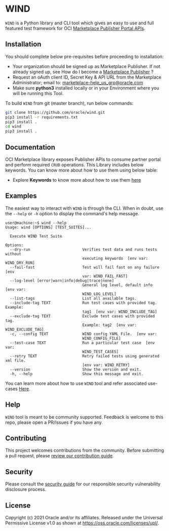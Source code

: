 # WIND

`WIND` is a Python library and CLI tool which gives an easy to use and full featured test framework for OCI [Marketplace Publisher Portal APIs](https://docs.oracle.com/en/cloud/marketplace/partner-portal/rest-api-publisher/index.html).

## Installation

You should complete below pre-requisites before proceeding to installation:

- Your organization should be signed up as Marketplace Publisher. If not already signed up, see How do I become a [Marketplace Publisher](https://docs.oracle.com/en/cloud/marketplace/partner-portal/partp/how-do-i-become-marketplace-publisher.html) ? 
- Request an oAuth client ID, Secret Key & API URL from the Marketplace Administrator; email to: marketplace-help_us_grp@oracle.com
- Make sure **python3** installed locally or in your Environment where you will be running this Tool.

To build `WIND` from git (master branch), run below commands:

```bash
git clone https://github.com/oracle/wind.git
pip3 install -r requirements.txt
pip3 install .
cd wind
pip3 install . 
```

## Documentation

OCI Marketplace library exposes Publisher APIs to consume partner portal and perform required `CRUD` operations. This Library includes below keywords. You can know more about how to use them using below table: 

- Explore **Keywords** to know more about how to use them [here](./docs/README.md)

## Examples

The easiest way to interact with `WIND` is through the CLI. When in doubt, use the `--help` or `-h` option to display the command's help message.

```shell
user@machine:~$ wind --help     
Usage: wind [OPTIONS] [TEST_SUITES]...

  Execute WIND Test Suite

Options:
  --dry-run                       Verifies test data and runs tests without
                                  executing keywords  [env var: WIND_DRY_RUN]
  --fail-fast                     Test will fail fast on any failure  [env
                                  var: WIND_FAIL_FAST]
  --log-level [error|warn|info|debug|trace|none]
                                  General log level, default info  [env var:
                                  WIND_LOG_LEVEL]
  --list-tags                     List all available tags.
  --include-tag TEXT              Run test cases with provided tag. Example:
                                  tag1  [env var: WIND_INCLUDE_TAG]
  --exclude-tag TEXT              Exclude test cases with provided tag.
                                  Example: tag2  [env var: WIND_EXCLUDE_TAG]
  -c, --config TEXT               WIND config YAML File.  [env var:
                                  WIND_CONFIG_FILE]
  --test-case TEXT                Run a particular test case  [env var:
                                  WIND_TEST_CASES]
  --retry TEXT                    Retry failed tests using generated xml file.
                                  [env var: WIND_RETRY]
  --version                       Show the version and exit.
  -h, --help                      Show this message and exit.
```

You can learn more about how to use `WIND` tool and refer associated use-cases [Here](./use-cases/README.md).

## Help

`WIND` tool is meant to be community supported. Feedback is welcome to this repo, please open a PR/Issues if you have any.

## Contributing

This project welcomes contributions from the community. Before submitting a pull
request, please [review our contribution guide](./CONTRIBUTING.md).

## Security

Please consult the [security guide](.github/SECURITY.md) for our responsible security
vulnerability disclosure process.

## License

Copyright (c) 2021 Oracle and/or its affiliates.
Released under the Universal Permissive License v1.0 as shown at
<https://oss.oracle.com/licenses/upl/>.